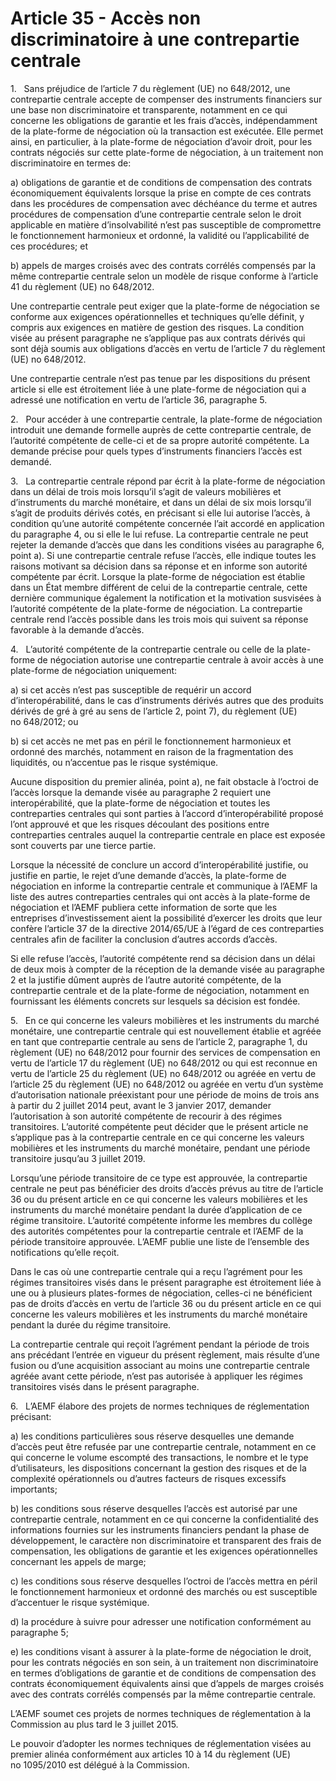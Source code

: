 # Article 35 - Accès non discriminatoire à une contrepartie centrale


1.   Sans préjudice de l’article 7 du règlement (UE) no 648/2012, une contrepartie centrale accepte de compenser des instruments financiers sur une base non discriminatoire et transparente, notamment en ce qui concerne les obligations de garantie et les frais d’accès, indépendamment de la plate-forme de négociation où la transaction est exécutée. Elle permet ainsi, en particulier, à la plate-forme de négociation d’avoir droit, pour les contrats négociés sur cette plate-forme de négociation, à un traitement non discriminatoire en termes de:

a) obligations de garantie et de conditions de compensation des contrats économiquement équivalents lorsque la prise en compte de ces contrats dans les procédures de compensation avec déchéance du terme et autres procédures de compensation d’une contrepartie centrale selon le droit applicable en matière d’insolvabilité n’est pas susceptible de compromettre le fonctionnement harmonieux et ordonné, la validité ou l’applicabilité de ces procédures; et

b) appels de marges croisés avec des contrats corrélés compensés par la même contrepartie centrale selon un modèle de risque conforme à l’article 41 du règlement (UE) no 648/2012.

Une contrepartie centrale peut exiger que la plate-forme de négociation se conforme aux exigences opérationnelles et techniques qu’elle définit, y compris aux exigences en matière de gestion des risques. La condition visée au présent paragraphe ne s’applique pas aux contrats dérivés qui sont déjà soumis aux obligations d’accès en vertu de l’article 7 du règlement (UE) no 648/2012.

Une contrepartie centrale n’est pas tenue par les dispositions du présent article si elle est étroitement liée à une plate-forme de négociation qui a adressé une notification en vertu de l’article 36, paragraphe 5.

2.   Pour accéder à une contrepartie centrale, la plate-forme de négociation introduit une demande formelle auprès de cette contrepartie centrale, de l’autorité compétente de celle-ci et de sa propre autorité compétente. La demande précise pour quels types d’instruments financiers l’accès est demandé.

3.   La contrepartie centrale répond par écrit à la plate-forme de négociation dans un délai de trois mois lorsqu’il s’agit de valeurs mobilières et d’instruments du marché monétaire, et dans un délai de six mois lorsqu’il s’agit de produits dérivés cotés, en précisant si elle lui autorise l’accès, à condition qu’une autorité compétente concernée l’ait accordé en application du paragraphe 4, ou si elle le lui refuse. La contrepartie centrale ne peut rejeter la demande d’accès que dans les conditions visées au paragraphe 6, point a). Si une contrepartie centrale refuse l’accès, elle indique toutes les raisons motivant sa décision dans sa réponse et en informe son autorité compétente par écrit. Lorsque la plate-forme de négociation est établie dans un État membre différent de celui de la contrepartie centrale, cette dernière communique également la notification et la motivation susvisées à l’autorité compétente de la plate-forme de négociation. La contrepartie centrale rend l’accès possible dans les trois mois qui suivent sa réponse favorable à la demande d’accès.

4.   L’autorité compétente de la contrepartie centrale ou celle de la plate-forme de négociation autorise une contrepartie centrale à avoir accès à une plate-forme de négociation uniquement:

a) si cet accès n’est pas susceptible de requérir un accord d’interopérabilité, dans le cas d’instruments dérivés autres que des produits dérivés de gré à gré au sens de l’article 2, point 7), du règlement (UE) no 648/2012; ou

b) si cet accès ne met pas en péril le fonctionnement harmonieux et ordonné des marchés, notamment en raison de la fragmentation des liquidités, ou n’accentue pas le risque systémique.

Aucune disposition du premier alinéa, point a), ne fait obstacle à l’octroi de l’accès lorsque la demande visée au paragraphe 2 requiert une interopérabilité, que la plate-forme de négociation et toutes les contreparties centrales qui sont parties à l’accord d’interopérabilité proposé l’ont approuvé et que les risques découlant des positions entre contreparties centrales auquel la contrepartie centrale en place est exposée sont couverts par une tierce partie.

Lorsque la nécessité de conclure un accord d’interopérabilité justifie, ou justifie en partie, le rejet d’une demande d’accès, la plate-forme de négociation en informe la contrepartie centrale et communique à l’AEMF la liste des autres contreparties centrales qui ont accès à la plate-forme de négociation et l’AEMF publiera cette information de sorte que les entreprises d’investissement aient la possibilité d’exercer les droits que leur confère l’article 37 de la directive 2014/65/UE à l’égard de ces contreparties centrales afin de faciliter la conclusion d’autres accords d’accès.

Si elle refuse l’accès, l’autorité compétente rend sa décision dans un délai de deux mois à compter de la réception de la demande visée au paragraphe 2 et la justifie dûment auprès de l’autre autorité compétente, de la contrepartie centrale et de la plate-forme de négociation, notamment en fournissant les éléments concrets sur lesquels sa décision est fondée.

5.   En ce qui concerne les valeurs mobilières et les instruments du marché monétaire, une contrepartie centrale qui est nouvellement établie et agréée en tant que contrepartie centrale au sens de l’article 2, paragraphe 1, du règlement (UE) no 648/2012 pour fournir des services de compensation en vertu de l’article 17 du règlement (UE) no 648/2012 ou qui est reconnue en vertu de l’article 25 du règlement (UE) no 648/2012 ou agréée en vertu de l’article 25 du règlement (UE) no 648/2012 ou agréée en vertu d’un système d’autorisation nationale préexistant pour une période de moins de trois ans à partir du 2 juillet 2014 peut, avant le 3 janvier 2017, demander l’autorisation à son autorité compétente de recourir à des régimes transitoires. L’autorité compétente peut décider que le présent article ne s’applique pas à la contrepartie centrale en ce qui concerne les valeurs mobilières et les instruments du marché monétaire, pendant une période transitoire jusqu’au 3 juillet 2019.

Lorsqu’une période transitoire de ce type est approuvée, la contrepartie centrale ne peut pas bénéficier des droits d’accès prévus au titre de l’article 36 ou du présent article en ce qui concerne les valeurs mobilières et les instruments du marché monétaire pendant la durée d’application de ce régime transitoire. L’autorité compétente informe les membres du collège des autorités compétentes pour la contrepartie centrale et l’AEMF de la période transitoire approuvée. L’AEMF publie une liste de l’ensemble des notifications qu’elle reçoit.

Dans le cas où une contrepartie centrale qui a reçu l’agrément pour les régimes transitoires visés dans le présent paragraphe est étroitement liée à une ou à plusieurs plates-formes de négociation, celles-ci ne bénéficient pas de droits d’accès en vertu de l’article 36 ou du présent article en ce qui concerne les valeurs mobilières et les instruments du marché monétaire pendant la durée du régime transitoire.

La contrepartie centrale qui reçoit l’agrément pendant la période de trois ans précédant l’entrée en vigueur du présent règlement, mais résulte d’une fusion ou d’une acquisition associant au moins une contrepartie centrale agréée avant cette période, n’est pas autorisée à appliquer les régimes transitoires visés dans le présent paragraphe.

6.   L’AEMF élabore des projets de normes techniques de réglementation précisant:

a) les conditions particulières sous réserve desquelles une demande d’accès peut être refusée par une contrepartie centrale, notamment en ce qui concerne le volume escompté des transactions, le nombre et le type d’utilisateurs, les dispositions concernant la gestion des risques et de la complexité opérationnels ou d’autres facteurs de risques excessifs importants;

b) les conditions sous réserve desquelles l’accès est autorisé par une contrepartie centrale, notamment en ce qui concerne la confidentialité des informations fournies sur les instruments financiers pendant la phase de développement, le caractère non discriminatoire et transparent des frais de compensation, les obligations de garantie et les exigences opérationnelles concernant les appels de marge;

c) les conditions sous réserve desquelles l’octroi de l’accès mettra en péril le fonctionnement harmonieux et ordonné des marchés ou est susceptible d’accentuer le risque systémique.

d) la procédure à suivre pour adresser une notification conformément au paragraphe 5;

e) les conditions visant à assurer à la plate-forme de négociation le droit, pour les contrats négociés en son sein, à un traitement non discriminatoire en termes d’obligations de garantie et de conditions de compensation des contrats économiquement équivalents ainsi que d’appels de marges croisés avec des contrats corrélés compensés par la même contrepartie centrale.

L’AEMF soumet ces projets de normes techniques de réglementation à la Commission au plus tard le 3 juillet 2015.

Le pouvoir d’adopter les normes techniques de réglementation visées au premier alinéa conformément aux articles 10 à 14 du règlement (UE) no 1095/2010 est délégué à la Commission.
